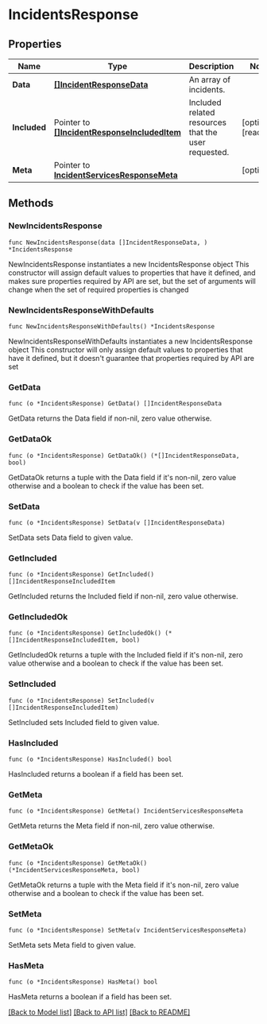 # IncidentsResponse

## Properties

Name | Type | Description | Notes
---- | ---- | ----------- | ------
**Data** | [**[]IncidentResponseData**](IncidentResponseData.md) | An array of incidents. | 
**Included** | Pointer to [**[]IncidentResponseIncludedItem**](IncidentResponseIncludedItem.md) | Included related resources that the user requested. | [optional] [readonly] 
**Meta** | Pointer to [**IncidentServicesResponseMeta**](IncidentServicesResponseMeta.md) |  | [optional] 

## Methods

### NewIncidentsResponse

`func NewIncidentsResponse(data []IncidentResponseData, ) *IncidentsResponse`

NewIncidentsResponse instantiates a new IncidentsResponse object
This constructor will assign default values to properties that have it defined,
and makes sure properties required by API are set, but the set of arguments
will change when the set of required properties is changed

### NewIncidentsResponseWithDefaults

`func NewIncidentsResponseWithDefaults() *IncidentsResponse`

NewIncidentsResponseWithDefaults instantiates a new IncidentsResponse object
This constructor will only assign default values to properties that have it defined,
but it doesn't guarantee that properties required by API are set

### GetData

`func (o *IncidentsResponse) GetData() []IncidentResponseData`

GetData returns the Data field if non-nil, zero value otherwise.

### GetDataOk

`func (o *IncidentsResponse) GetDataOk() (*[]IncidentResponseData, bool)`

GetDataOk returns a tuple with the Data field if it's non-nil, zero value otherwise
and a boolean to check if the value has been set.

### SetData

`func (o *IncidentsResponse) SetData(v []IncidentResponseData)`

SetData sets Data field to given value.


### GetIncluded

`func (o *IncidentsResponse) GetIncluded() []IncidentResponseIncludedItem`

GetIncluded returns the Included field if non-nil, zero value otherwise.

### GetIncludedOk

`func (o *IncidentsResponse) GetIncludedOk() (*[]IncidentResponseIncludedItem, bool)`

GetIncludedOk returns a tuple with the Included field if it's non-nil, zero value otherwise
and a boolean to check if the value has been set.

### SetIncluded

`func (o *IncidentsResponse) SetIncluded(v []IncidentResponseIncludedItem)`

SetIncluded sets Included field to given value.

### HasIncluded

`func (o *IncidentsResponse) HasIncluded() bool`

HasIncluded returns a boolean if a field has been set.

### GetMeta

`func (o *IncidentsResponse) GetMeta() IncidentServicesResponseMeta`

GetMeta returns the Meta field if non-nil, zero value otherwise.

### GetMetaOk

`func (o *IncidentsResponse) GetMetaOk() (*IncidentServicesResponseMeta, bool)`

GetMetaOk returns a tuple with the Meta field if it's non-nil, zero value otherwise
and a boolean to check if the value has been set.

### SetMeta

`func (o *IncidentsResponse) SetMeta(v IncidentServicesResponseMeta)`

SetMeta sets Meta field to given value.

### HasMeta

`func (o *IncidentsResponse) HasMeta() bool`

HasMeta returns a boolean if a field has been set.


[[Back to Model list]](../README.md#documentation-for-models) [[Back to API list]](../README.md#documentation-for-api-endpoints) [[Back to README]](../README.md)


